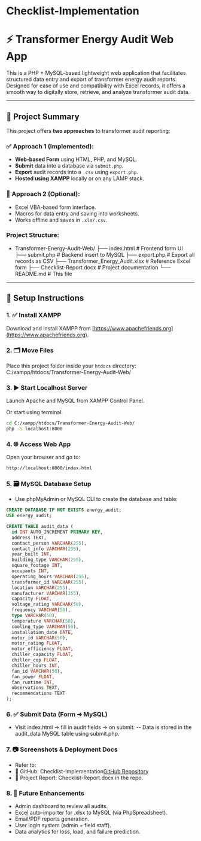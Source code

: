 # Checklist-Implementation

# ⚡ Transformer Energy Audit Web App

This is a PHP + MySQL-based lightweight web application that facilitates structured data entry and export of transformer energy audit reports. Designed for ease of use and compatibility with Excel records, it offers a smooth way to digitally store, retrieve, and analyze transformer audit data.

---

## 📘 Project Summary

This project offers **two approaches** to transformer audit reporting:

### ✅ Approach 1 (Implemented):
- **Web-based Form** using HTML, PHP, and MySQL.
- **Submit** data into a database via `submit.php`.
- **Export** audit records into a `.csv` using `export.php`.
- **Hosted using XAMPP** locally or on any LAMP stack.

### 📁 Approach 2 (Optional):
- Excel VBA-based form interface.
- Macros for data entry and saving into worksheets.
- Works offline and saves in `.xls/.csv`.

### Project Structure: 
 - Transformer-Energy-Audit-Web/ 
├── index.html # Frontend form UI 
├── submit.php # Backend insert to MySQL 
├── export.php # Export all records as CSV 
├── Transformer_Energy_Audit.xlsx # Reference Excel form 
├── Checklist-Report.docx # Project documentation 
└── README.md # This file

---

## 🔧 Setup Instructions

### 1. ✅ Install XAMPP
Download and install XAMPP from [https://www.apachefriends.org](https://www.apachefriends.org).

### 2. 🗂 Move Files
Place this project folder inside your `htdocs` directory:
C:/xampp/htdocs/Transformer-Energy-Audit-Web/

### 3. ▶️ Start Localhost Server
Launch Apache and MySQL from XAMPP Control Panel.

Or start using terminal:
```bash
cd C:/xampp/htdocs/Transformer-Energy-Audit-Web/
php -S localhost:8000
```

### 4. 🌐 Access Web App
Open your browser and go to:
```bash
http://localhost:8000/index.html
```

### 5. 🗃️ MySQL Database Setup
 - Use phpMyAdmin or MySQL CLI to create the database and table:
``` SQL
CREATE DATABASE IF NOT EXISTS energy_audit;
USE energy_audit;

CREATE TABLE audit_data (
  id INT AUTO_INCREMENT PRIMARY KEY,
  address TEXT,
  contact_person VARCHAR(255),
  contact_info VARCHAR(255),
  year_built INT,
  building_type VARCHAR(255),
  square_footage INT,
  occupants INT,
  operating_hours VARCHAR(255),
  transformer_id VARCHAR(255),
  location VARCHAR(255),
  manufacturer VARCHAR(255),
  capacity FLOAT,
  voltage_rating VARCHAR(50),
  frequency VARCHAR(50),
  type VARCHAR(50),
  temperature VARCHAR(50),
  cooling_type VARCHAR(50),
  installation_date DATE,
  motor_id VARCHAR(50),
  motor_rating FLOAT,
  motor_efficiency FLOAT,
  chiller_capacity FLOAT,
  chiller_cop FLOAT,
  chiller_hours INT,
  fan_id VARCHAR(50),
  fan_power FLOAT,
  fan_runtime INT,
  observations TEXT,
  recommendations TEXT
);
```
### 6. ✅ Submit Data (Form ➜ MySQL)
 - Visit index.html → fill in audit fields → on submit:
-- Data is stored in the audit_data MySQL table using submit.php.

### 7. 📷 Screenshots & Deployment Docs
 - Refer to:
 - 📎 GitHub: Checklist-Implementation[GitHub Repository](https://github.com/pranjalsinha1965/Checklist-Implementation/tree/main)
 - 📎 Project Report: Checklist-Report.docx in the repo.

### 8. 🚀 Future Enhancements
- Admin dashboard to review all audits.
- Excel auto-importer for .xlsx to MySQL (via PhpSpreadsheet).
- Email/PDF reports generation.
- User login system (admin + field staff).
- Data analytics for loss, load, and failure prediction.

